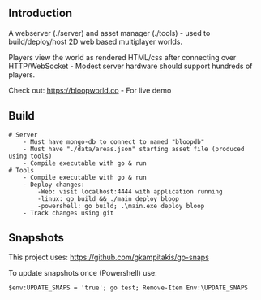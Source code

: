 ## Introduction 

A webserver (./server) and asset manager (./tools) - used to build/deploy/host 2D web based multiplayer worlds. 

Players view the world as rendered HTML/css after connecting over HTTP/WebSocket - Modest server hardware should support hundreds of players.

Check out: https://bloopworld.co - For live demo


## Build 
    # Server 
        - Must have mongo-db to connect to named "bloopdb"
        - Must have "./data/areas.json" starting asset file (produced using tools)
        - Compile executable with go & run
    # Tools 
        - Compile executable with go & run 
        - Deploy changes:
            -Web: visit localhost:4444 with application running
            -linux: go build && ./main deploy bloop
            -powershell: go build; .\main.exe deploy bloop
        - Track changes using git 


## Snapshots 
This project uses: https://github.com/gkampitakis/go-snaps

To update snapshots once (Powershell) use:

    $env:UPDATE_SNAPS = 'true'; go test; Remove-Item Env:\UPDATE_SNAPS